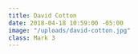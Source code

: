 ```yaml
---
title: David Cotton
date: 2018-04-18 10:59:00 -05:00
image: "/uploads/david-cotton.jpg"
class: Mark 3
---
```


